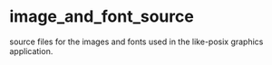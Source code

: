 image_and_font_source
=====================

source files for the images and fonts used in the like-posix graphics application.


